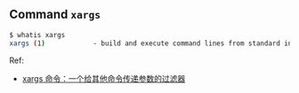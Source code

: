 ## Command `xargs`

```bash
$ whatis xargs
xargs (1)            - build and execute command lines from standard input
```

Ref:

- [xargs 命令：一个给其他命令传递参数的过滤器](http://c.biancheng.net/linux/xargs.html)
